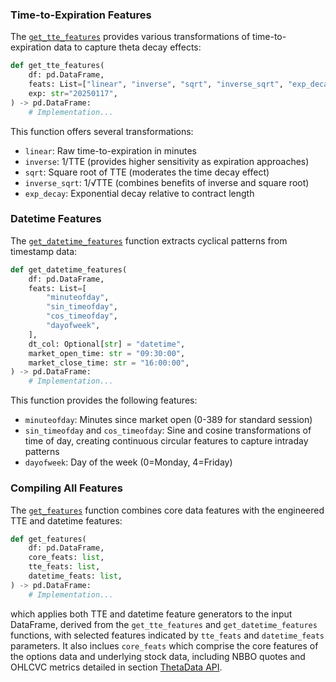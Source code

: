 ### Time-to-Expiration Features

The [`get_tte_features`](optrade/src/preprocessing/features/tte_features.py) provides various transformations of time-to-expiration data to capture theta decay effects:

```python
def get_tte_features(
    df: pd.DataFrame,
    feats: List=["linear", "inverse", "sqrt", "inverse_sqrt", "exp_decay"],
    exp: str="20250117",
) -> pd.DataFrame:
    # Implementation...
```
This function offers several transformations:
- `linear`: Raw time-to-expiration in minutes
- `inverse`: 1/TTE (provides higher sensitivity as expiration approaches)
- `sqrt`: Square root of TTE (moderates the time decay effect)
- `inverse_sqrt`: 1/√TTE (combines benefits of inverse and square root)
- `exp_decay`: Exponential decay relative to contract length

### Datetime Features
The [`get_datetime_features`](optrade/src/preprocessing/features/datetime_features.py) function extracts cyclical patterns from timestamp data:

```python
def get_datetime_features(
    df: pd.DataFrame,
    feats: List=[
        "minuteofday",
        "sin_timeofday",
        "cos_timeofday",
        "dayofweek",
    ],
    dt_col: Optional[str] = "datetime",
    market_open_time: str = "09:30:00",
    market_close_time: str = "16:00:00",
) -> pd.DataFrame:
    # Implementation...
```
This function provides the following features:
 - `minuteofday`: Minutes since market open (0-389 for standard session)
 - `sin_timeofday` and `cos_timeofday`: Sine and cosine transformations of time of day, creating continuous circular features to capture intraday patterns
 - `dayofweek`: Day of the week (0=Monday, 4=Friday)

### Compiling All Features
The [`get_features`](optrade/src/preprocessing/features/get_features.py) function combines core data features with the engineered TTE and datetime features:
```python
def get_features(
    df: pd.DataFrame,
    core_feats: list,
    tte_feats: list,
    datetime_feats: list,
) -> pd.DataFrame:
    # Implementation...
```
which applies both TTE and datetime feature generators to the input DataFrame, derived from the `get_tte_features` and `get_datetime_features` functions, with selected features indicated by `tte_feats` and `datetime_feats` parameters. It also inclues
`core_feats` which comprise the core features of the options data and underlying stock data, including NBBO quotes and OHLCVC metrics detailed in section [ThetaData API](#thetadata-api).